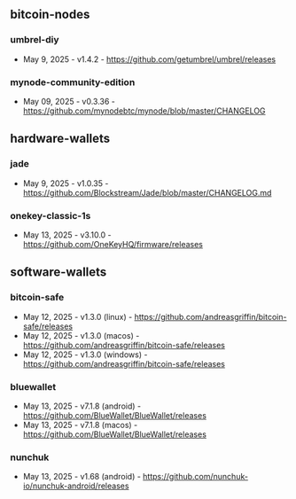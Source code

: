 ## bitcoin-nodes
### umbrel-diy
- May 9, 2025 - v1.4.2 - https://github.com/getumbrel/umbrel/releases
### mynode-community-edition
- May 09, 2025 - v0.3.36 - https://github.com/mynodebtc/mynode/blob/master/CHANGELOG

## hardware-wallets
### jade
- May 9, 2025 - v1.0.35 - https://github.com/Blockstream/Jade/blob/master/CHANGELOG.md
### onekey-classic-1s
- May 13, 2025 - v3.10.0 - https://github.com/OneKeyHQ/firmware/releases

## software-wallets
### bitcoin-safe
- May 12, 2025 - v1.3.0 (linux) - https://github.com/andreasgriffin/bitcoin-safe/releases
- May 12, 2025 - v1.3.0 (macos) - https://github.com/andreasgriffin/bitcoin-safe/releases
- May 12, 2025 - v1.3.0 (windows) - https://github.com/andreasgriffin/bitcoin-safe/releases
### bluewallet
- May 13, 2025 - v7.1.8 (android) - https://github.com/BlueWallet/BlueWallet/releases
- May 13, 2025 - v7.1.8 (macos) - https://github.com/BlueWallet/BlueWallet/releases
### nunchuk
- May 13, 2025 - v1.68 (android) - https://github.com/nunchuk-io/nunchuk-android/releases
